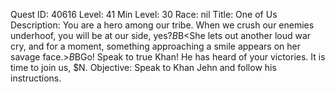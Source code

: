 Quest ID: 40616
Level: 41
Min Level: 30
Race: nil
Title: One of Us
Description: You are a hero among our tribe. When we crush our enemies underhoof, you will be at our side, yes?$B$B<She lets out another loud war cry, and for a moment, something approaching a smile appears on her savage face.>$B$BGo! Speak to true Khan! He has heard of your victories. It is time to join us, $N.
Objective: Speak to Khan Jehn and follow his instructions.
